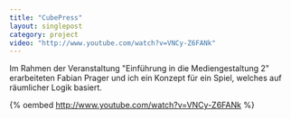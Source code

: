```yaml
---
title: "CubePress"
layout: singlepost
category: project
video: "http://www.youtube.com/watch?v=VNCy-Z6FANk"
---
```


Im Rahmen der Veranstaltung "Einführung in die Mediengestaltung 2" erarbeiteten Fabian Prager und ich ein Konzept für ein Spiel, welches auf räumlicher Logik basiert.

{% oembed http://www.youtube.com/watch?v=VNCy-Z6FANk %}